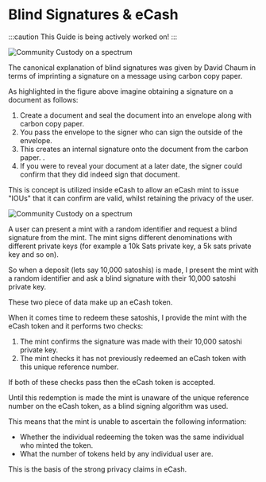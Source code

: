 # Blind Signatures & eCash

:::caution
This Guide is being actively worked on!
:::

![Community Custody on a spectrum](/img/blind-signing.png)

The canonical explanation of blind signatures was given by David Chaum in terms of imprinting a signature on a message using carbon copy paper. 

As highlighted in the figure above imagine obtaining a signature on a document as follows:

1. Create a document and seal the document into an envelope along with carbon copy paper.
2. You pass the envelope to the signer who can sign the outside of the envelope. 
3. This creates an internal signature onto the document from the carbon paper. .
4. If you were to reveal your document at a later date, the signer could confirm that they did indeed sign that document.

This is concept is utilized inside eCash to allow an eCash mint to issue "IOUs" that it can confirm are valid, whilst retaining the privacy of the user. 

![Community Custody on a spectrum](/img/Fedimint-ecashtoken-verify.png)

A user can present a mint with a random identifier and request a blind signature from the mint. The mint signs different denominations with different private keys (for example a 10k Sats private key, a 5k sats private key and so on). 

So when a deposit (lets say 10,000 satoshis) is made, I present the mint with a random identifier and ask a blind signature with their 10,000 satoshi private key.

These two piece of data make up an eCash token.

When it comes time to redeem these satoshis, I provide the mint with the eCash token and it performs two checks:

1. The mint confirms the signature was made with their 10,000 satoshi private key.
2. The mint checks it has not previously redeemed an eCash token with this unique reference number.

If both of these checks pass then the eCash token is accepted.

Until this redemption is made the mint is unaware of the unique reference number on the eCash token, as a blind signing algorithm was used. 

This means that the mint is unable to ascertain the following information:

- Whether the individual redeeming the token was the same individual who minted the token. 
- What the number of tokens held by any individual user are.

This is the basis of the strong privacy claims in eCash. 


